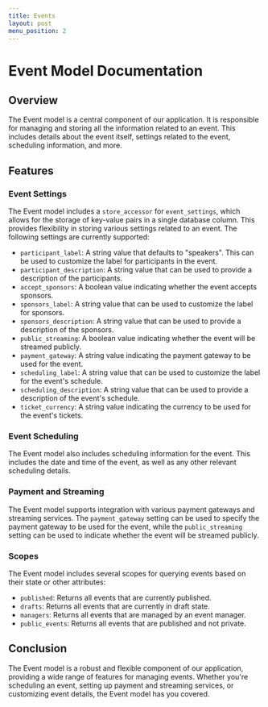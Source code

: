 ```yaml
---
title: Events
layout: post
menu_position: 2
---
```



# Event Model Documentation

## Overview

The Event model is a central component of our application. It is responsible for managing and storing all the information related to an event. This includes details about the event itself, settings related to the event, scheduling information, and more.

## Features

### Event Settings

The Event model includes a `store_accessor` for `event_settings`, which allows for the storage of key-value pairs in a single database column. This provides flexibility in storing various settings related to an event. The following settings are currently supported:

- `participant_label`: A string value that defaults to "speakers". This can be used to customize the label for participants in the event.
- `participant_description`: A string value that can be used to provide a description of the participants.
- `accept_sponsors`: A boolean value indicating whether the event accepts sponsors.
- `sponsors_label`: A string value that can be used to customize the label for sponsors.
- `sponsors_description`: A string value that can be used to provide a description of the sponsors.
- `public_streaming`: A boolean value indicating whether the event will be streamed publicly.
- `payment_gateway`: A string value indicating the payment gateway to be used for the event.
- `scheduling_label`: A string value that can be used to customize the label for the event's schedule.
- `scheduling_description`: A string value that can be used to provide a description of the event's schedule.
- `ticket_currency`: A string value indicating the currency to be used for the event's tickets.

### Event Scheduling

The Event model also includes scheduling information for the event. This includes the date and time of the event, as well as any other relevant scheduling details.

### Payment and Streaming

The Event model supports integration with various payment gateways and streaming services. The `payment_gateway` setting can be used to specify the payment gateway to be used for the event, while the `public_streaming` setting can be used to indicate whether the event will be streamed publicly.

### Scopes

The Event model includes several scopes for querying events based on their state or other attributes:

- `published`: Returns all events that are currently published.
- `drafts`: Returns all events that are currently in draft state.
- `managers`: Returns all events that are managed by an event manager.
- `public_events`: Returns all events that are published and not private.

## Conclusion

The Event model is a robust and flexible component of our application, providing a wide range of features for managing events. Whether you're scheduling an event, setting up payment and streaming services, or customizing event details, the Event model has you covered.